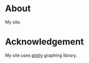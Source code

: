 # About

My site.


# Acknowledgement

My site uses [plotly](https://plotly.com/javascript/) graphing library. 
